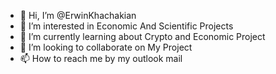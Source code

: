 - 👋 Hi, I’m @ErwinKhachakian
- 👀 I’m interested in Economic And Scientific Projects
- 🌱 I’m currently learning about Crypto and Economic Project
- 💞️ I’m looking to collaborate on My Project
- 📫 How to reach me by my outlook mail 

<!---
ErwinKhachakian/ErwinKhachakian is a ✨ special ✨ repository because its `README.md` (this file) appears on your GitHub profile.
You can click the Preview link to take a look at your changes.
--->
